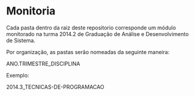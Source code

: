 Monitoria
=========

Cada pasta dentro da raiz deste repositorio corresponde um módulo monitorado na turma 2014.2 de Graduação de Análise e Desenvolvimento de Sistema.

Por organização, as pastas serão nomeadas da seguinte maneira:

ANO.TRIMESTRE_DISCIPLINA

Exemplo:

2014.3_TECNICAS-DE-PROGRAMACAO
